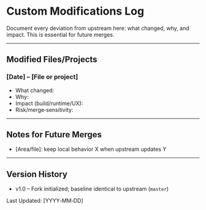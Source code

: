 # Custom Modifications Log

Document every deviation from upstream here: what changed, why, and impact. This is essential for future merges.

---

## Modified Files/Projects

### [Date] – [File or project]

- What changed:
- Why:
- Impact (build/runtime/UX):
- Risk/merge‑sensitivity:

---

## Notes for Future Merges

- [Area/file]: keep local behavior X when upstream updates Y

---

## Version History

- v1.0 – Fork initialized; baseline identical to upstream (`master`)

Last Updated: [YYYY‑MM‑DD]
